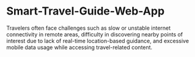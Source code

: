 # Smart-Travel-Guide-Web-App
Travelers often face challenges such as slow or unstable internet connectivity in remote areas, difficulty in discovering nearby points of interest due to lack of real-time location-based guidance, and excessive mobile data usage while accessing travel-related content.
